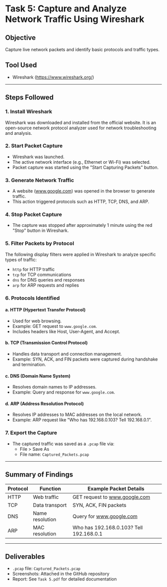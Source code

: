# Task 5: Capture and Analyze Network Traffic Using Wireshark

## Objective
Capture live network packets and identify basic protocols and traffic types.

## Tool Used
- Wireshark (https://www.wireshark.org/)

---

## Steps Followed

### 1. Install Wireshark
Wireshark was downloaded and installed from the official website. It is an open-source network protocol analyzer used for network troubleshooting and analysis.

### 2. Start Packet Capture
- Wireshark was launched.
- The active network interface (e.g., Ethernet or Wi-Fi) was selected.
- Packet capture was started using the "Start Capturing Packets" button.

### 3. Generate Network Traffic
- A website (www.google.com) was opened in the browser to generate traffic.
- This action triggered protocols such as HTTP, TCP, DNS, and ARP.

### 4. Stop Packet Capture
- The capture was stopped after approximately 1 minute using the red "Stop" button in Wireshark.

### 5. Filter Packets by Protocol
The following display filters were applied in Wireshark to analyze specific types of traffic:
- `http` for HTTP traffic
- `tcp` for TCP communications
- `dns` for DNS queries and responses
- `arp` for ARP requests and replies

### 6. Protocols Identified

#### a. HTTP (Hypertext Transfer Protocol)
- Used for web browsing.
- Example: GET request to `www.google.com`.
- Includes headers like Host, User-Agent, and Accept.

#### b. TCP (Transmission Control Protocol)
- Handles data transport and connection management.
- Example: SYN, ACK, and FIN packets were captured during handshake and termination.

#### c. DNS (Domain Name System)
- Resolves domain names to IP addresses.
- Example: Query and response for `www.google.com`.

#### d. ARP (Address Resolution Protocol)
- Resolves IP addresses to MAC addresses on the local network.
- Example: ARP request like "Who has 192.168.0.103? Tell 192.168.0.1".

### 7. Export the Capture
- The captured traffic was saved as a `.pcap` file via:
  - File > Save As
  - File name: `Captured_Packets.pcap`

---

## Summary of Findings

| Protocol | Function          | Example Packet Details                  |
|----------|-------------------|-----------------------------------------|
| HTTP     | Web traffic       | GET request to www.google.com           |
| TCP      | Data transport    | SYN, ACK, FIN packets                   |
| DNS      | Name resolution   | Query for www.google.com                |
| ARP      | MAC resolution    | Who has 192.168.0.103? Tell 192.168.0.1 |

---

## Deliverables
- `.pcap` file: `Captured_Packets.pcap`
- Screenshots: Attached in the GitHub repository
- Report: See `Task 5.pdf` for detailed documentation
